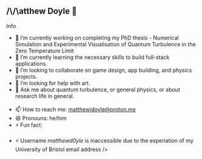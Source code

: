 ## /\\/\atthew Doyle 👋

>
Info
- 🔭 I’m currently working on completing my PhD thesis - Numerical Simulation and Experimental Visualisation of Quantum Turbulence in the Zero Temperature Limit
- 🌱 I’m currently learning the necessary skills to build full-stack applications. 
- 👯 I’m looking to collaborate on game design, app building, and physics projects. 
- 🤔 I’m looking for help with art. 
- 💬 Ask me about quantum turbulence, or general physics, or about research life in general. \
  <br />
- 📫 How to reach me: matthewjdoyle@proton.me
- 😄 Pronouns: he/him
- ⚡ Fun fact: \
  <br />
- ⚡ Username *matthewd0yle* is inaccessible due to the experiation of my University of Bristol email address 
/>  


